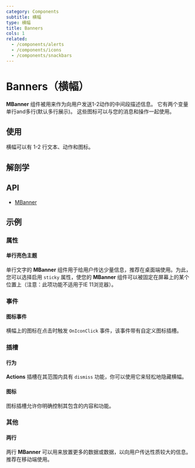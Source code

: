 ```yaml
---
category: Components
subtitle: 横幅
type: 横幅
title: Banners
cols: 1
related:
  - /components/alerts
  - /components/icons
  - /components/snackbars
---
```


# Banners（横幅）

**MBanner** 组件被用来作为向用户发送1-2动作的中间段描述信息。 它有两个变量单行and多行(默认多行展示)。 这些图标可以与您的消息和操作一起使用。

## 使用

横幅可以有 1-2 行文本、动作和图标。

<banners-usage></banners-usage>

## 解剖学

## API

- [MBanner](/api/MBanner)

## 示例

### 属性

#### 单行亮色主题

单行文字的 **MBanner** 组件用于给用户传达少量信息，推荐在桌面端使用。为此， 您可以选择启用 `sticky` 属性，使您的 **MBanner**  组件可以被固定在屏幕上的某个位置上（注意：此项功能不适用于IE 11浏览器）。

<example file="" />

### 事件

#### 图标事件

横幅上的图标在点击时触发 `OnIconClick` 事件，该事件带有自定义图标插槽。

<example file="" />

### 插槽

#### 行为

**Actions** 插槽在其范围内具有 `dismiss` 功能，你可以使用它来轻松地隐藏横幅。

<example file="" />

#### 图标

图标插槽允许你明确控制其包含的内容和功能。

<example file="" />

### 其他

#### 两行

两行 **MBanner** 可以用来放置更多的数据或数据，以向用户传达性质较大的信息。推荐在移动端使用。

<example file="" />




